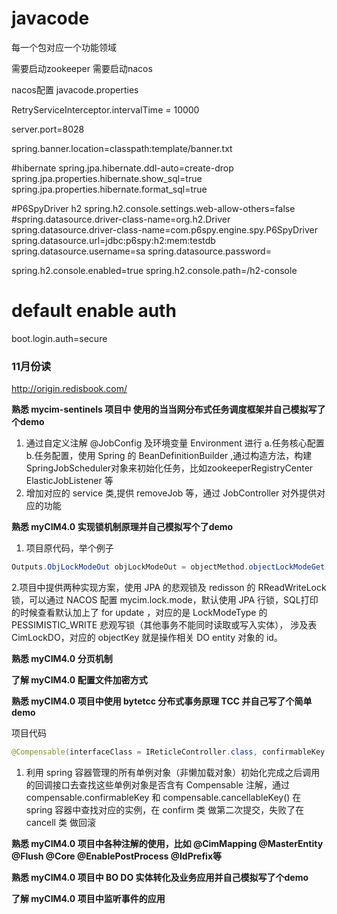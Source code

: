 # javacode
每一个包对应一个功能领域

需要启动zookeeper
需要启动nacos

nacos配置 javacode.properties

RetryServiceInterceptor.intervalTime = 10000



server.port=8028

spring.banner.location=classpath:template/banner.txt

#hibernate
spring.jpa.hibernate.ddl-auto=create-drop
spring.jpa.properties.hibernate.show_sql=true
spring.jpa.properties.hibernate.format_sql=true

#P6SpyDriver h2
spring.h2.console.settings.web-allow-others=false
#spring.datasource.driver-class-name=org.h2.Driver
spring.datasource.driver-class-name=com.p6spy.engine.spy.P6SpyDriver
spring.datasource.url=jdbc:p6spy:h2:mem:testdb
spring.datasource.username=sa
spring.datasource.password=


spring.h2.console.enabled=true
spring.h2.console.path=/h2-console

# default enable auth
boot.login.auth=secure

### 11月份读
http://origin.redisbook.com/


**熟悉 mycim-sentinels 项目中 使用的当当网分布式任务调度框架并自己模拟写了个demo**

1. 通过自定义注解 @JobConfig 及环境变量 Environment 进行 a.任务核心配置 b.任务配置，使用 Spring 的 BeanDefinitionBuilder ,通过构造方法，构建 SpringJobScheduler对象来初始化任务，比如zookeeperRegistryCenter ElasticJobListener 等
2. 增加对应的 service 类,提供 removeJob 等，通过 JobController 对外提供对应的功能

**熟悉 myCIM4.0 实现锁机制原理并自己模拟写个了demo**


1. 项目原代码，举个例子
```java
Outputs.ObjLockModeOut objLockModeOut = objectMethod.objectLockModeGet(objCommon, objLockModeIn);
```

2.项目中提供两种实现方案，使用 JPA 的悲观锁及 redisson 的 RReadWriteLock 锁，可以通过 NACOS 配置 mycim.lock.mode，默认使用 JPA 行锁，SQL打印的时候查看默认加上了 for update
，对应的是 LockModeType 的 PESSIMISTIC_WRITE 悲观写锁（其他事务不能同时读取或写入实体），
涉及表 CimLockDO，对应的 objectKey 就是操作相关 DO entity 对象的 id。

**熟悉  myCIM4.0 分页机制**

**了解 myCIM4.0 配置文件加密方式**

**熟悉 myCIM4.0 项目中使用 bytetcc 分布式事务原理 TCC 并自己写了个简单demo**

项目代码
```java
@Compensable(interfaceClass = IReticleController.class, confirmableKey = "ReticleConfirm", cancellableKey = "ReticleCancel")
```

1. 利用 spring 容器管理的所有单例对象（非懒加载对象）初始化完成之后调用的回调接口去查找这些单例对象是否含有 Compensable 注解，通过 compensable.confirmableKey 和 compensable.cancellableKey() 在 spring 容器中查找对应的实例，在 confirm 类 做第二次提交，失败了在 cancell 类 做回滚


**熟悉 myCIM4.0 项目中各种注解的使用，比如 @CimMapping @MasterEntity @Flush @Core @EnablePostProcess @IdPrefix等**


**熟悉 myCIM4.0 项目中 BO DO 实体转化及业务应用并自己模拟写了个demo**

**了解 myCIM4.0 项目中监听事件的应用**